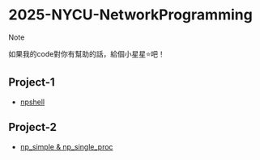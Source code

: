 # 2025-NYCU-NetworkProgramming

> [!Note]
> 如果我的code對你有幫助的話，給個小星星⭐️吧！

## Project-1

- [npshell](/project-1/)

## Project-2

- [np_simple & np_single_proc](/project-2/)
